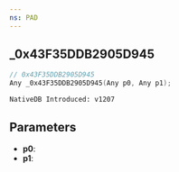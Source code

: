 ```yaml
---
ns: PAD
---
```

## _0x43F35DDB2905D945

```c
// 0x43F35DDB2905D945
Any _0x43F35DDB2905D945(Any p0, Any p1);
```

```
NativeDB Introduced: v1207
```

## Parameters
* **p0**:
* **p1**:
